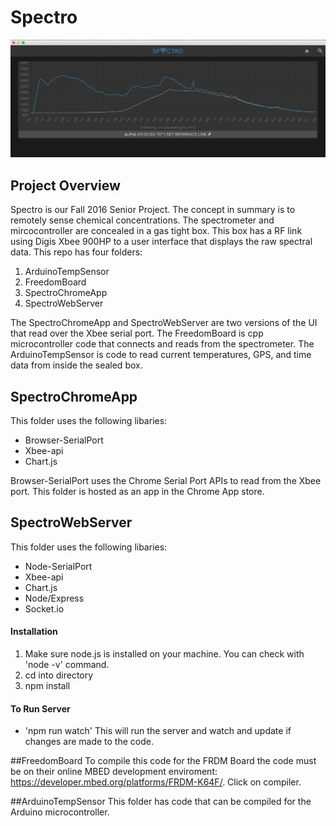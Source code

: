 # Spectro
![Spectro](SpectroGraph.png?raw=true "Light Source Standard")

## Project Overview
Spectro is our Fall 2016 Senior Project. The concept in summary is to remotely sense chemical concentrations. The spectrometer and mircocontroller are concealed in a gas tight box. This box has a RF link using Digis Xbee 900HP to a user interface that displays the raw spectral data. This repo has four folders:

1. ArduinoTempSensor
2. FreedomBoard
3. SpectroChromeApp
4. SpectroWebServer

The SpectroChromeApp and SpectroWebServer are two versions of the UI that read over the Xbee serial port. The FreedomBoard is cpp microcontroller code that connects and reads from the spectrometer. The ArduinoTempSensor is code to read current temperatures, GPS, and time data from inside the sealed box.

## SpectroChromeApp
This folder uses the following libaries:
* Browser-SerialPort
* Xbee-api
* Chart.js

Browser-SerialPort uses the Chrome Serial Port APIs to read from the Xbee port. This folder is hosted as an app in the Chrome App store. 

## SpectroWebServer
This folder uses the following libaries:
* Node-SerialPort
* Xbee-api
* Chart.js
* Node/Express
* Socket.io

#### Installation
1. Make sure node.js is installed on your machine. You can check with 'node -v' command.
2. cd into directory
3. npm install

#### To Run Server
* 'npm run watch' This will run the server and watch and update if changes are made to the code. 

##FreedomBoard
To compile this code for the FRDM Board the code must be on their online MBED development enviroment: https://developer.mbed.org/platforms/FRDM-K64F/. Click on compiler. 

##ArduinoTempSensor
This folder has code that can be compiled for the Arduino microcontroller. 